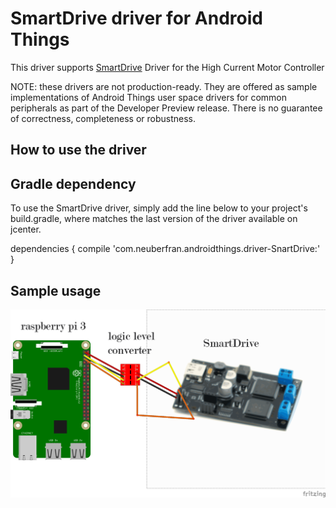 # SmartDrive driver for Android Things

This driver supports [SmartDrive](http://www.mindsensors.com/rpi/76-smartdrive-high-current-motor-controller) Driver for the High Current Motor Controller

NOTE: these drivers are not production-ready. They are offered as sample implementations of Android Things user space drivers for common peripherals as part of the Developer Preview release. There is no guarantee of correctness, completeness or robustness.

## How to use the driver

## Gradle dependency

To use the SmartDrive driver, simply add the line below to your project's build.gradle, where <version> matches the last version of the driver available on jcenter.

dependencies {
    compile 'com.neuberfran.androidthings.driver-SnartDrive:<version>'
}

## Sample usage

![alt text](https://github.com/neuberfran/SmartDrive/blob/master/SmartDrive.png)
